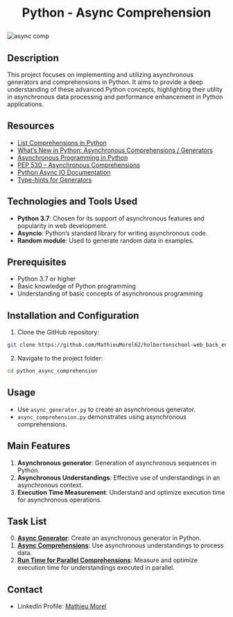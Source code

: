 # <p align="center">Python - Async Comprehension</p>

![async comp](https://github.com/MathieuMorel62/holbertonschool-web_back_end/assets/113856302/2c7e8d24-15d2-47c0-adea-f617bcc5ddb6)

## Description
This project focuses on implementing and utilizing asynchronous generators and comprehensions in Python. It aims to provide a deep understanding of these advanced Python concepts, highlighting their utility in asynchronous data processing and performance enhancement in Python applications.

## Resources
- [List Comprehensions in Python](https://docs.python.org/3/tutorial/datastructures.html#list-comprehensions)
- [What’s New in Python: Asynchronous Comprehensions / Generators](https://www.blog.pythonlibrary.org/2017/02/14/whats-new-in-python-asynchronous-comprehensions-generators/)
- [Asynchronous Programming in Python](https://realpython.com/async-io-python/)
- [PEP 530 – Asynchronous Comprehensions](https://www.python.org/dev/peps/pep-0530/)
- [Python Async IO Documentation](https://docs.python.org/3/library/asyncio.html)
- [Type-hints for Generators](https://docs.python.org/3/library/typing.html)

## Technologies and Tools Used
- **Python 3.7**: Chosen for its support of asynchronous features and popularity in web development.
- **Asyncio**: Python’s standard library for writing asynchronous code.
- **Random module**: Used to generate random data in examples.

## Prerequisites
- Python 3.7 or higher
- Basic knowledge of Python programming
- Understanding of basic concepts of asynchronous programming

## Installation and Configuration
1. Clone the GitHub repository:

```bash
git clone https://github.com/MathieuMorel62/holbertonschool-web_back_end.git
```

2. Navigate to the project folder: 

```bash
cd python_async_comprehension
```

## Usage
- Use `async_generator.py` to create an asynchronous generator.
- `async_comprehension.py` demonstrates using asynchronous comprehensions.

## Main Features
1. **Asynchronous generator**: Generation of asynchronous sequences in Python.
2. **Asynchronous Understandings**: Effective use of understandings in an asynchronous context.
3. **Execution Time Measurement**: Understand and optimize execution time for asynchronous operations.

## Task List
0. [**Async Generator**](https://github.com/MathieuMorel62/holbertonschool-web_back_end/blob/main/python_async_comprehension/0-async_generator.py): Create an asynchronous generator in Python.
1. [**Async Comprehensions**](https://github.com/MathieuMorel62/holbertonschool-web_back_end/blob/main/python_async_comprehension/1-async_comprehension.py): Use asynchronous understandings to process data.
2. [**Run Time for Parallel Comprehensions**](https://github.com/MathieuMorel62/holbertonschool-web_back_end/blob/main/python_async_comprehension/2-measure_runtime.py): Measure and optimize execution time for understandings executed in parallel.

## Contact
- LinkedIn Profile: [Mathieu Morel](https://www.linkedin.com/in/mathieu-morel-9ab457261/)
